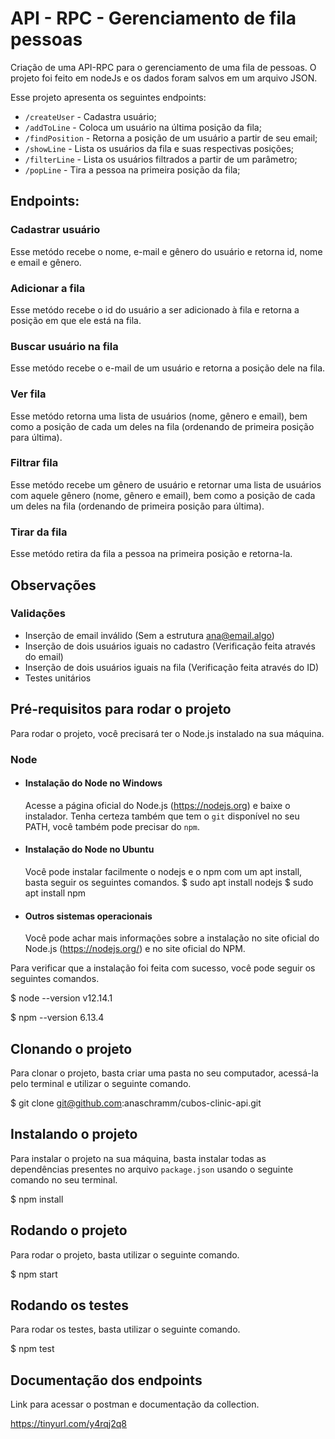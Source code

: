 # API - RPC - Gerenciamento de fila pessoas

Criação de uma API-RPC para o gerenciamento de uma fila de pessoas. O projeto foi feito em nodeJs e os dados foram salvos em um arquivo JSON.

Esse projeto apresenta os seguintes endpoints:
- `/createUser` - Cadastra usuário;
- `/addToLine` - Coloca um usuário na última posição da fila;
- `/findPosition` - Retorna a posição de um usuário a partir de seu email;
- `/showLine` - Lista os usuários da fila e suas respectivas posições;
- `/filterLine` - Lista os usuários filtrados a partir de um parâmetro;
- `/popLine` - Tira a pessoa na primeira posição da fila;


## Endpoints:

### Cadastrar usuário

Esse metódo recebe o nome, e-mail e gênero do usuário e retorna id, nome e email e gênero.

### Adicionar a fila

Esse metódo recebe o id do usuário a ser adicionado à fila e retorna a posição em que ele está na fila.

### Buscar usuário na fila

Esse metódo recebe o e-mail de um usuário e retorna a posição dele na fila.

### Ver fila

Esse metódo retorna uma lista de usuários (nome, gênero e email), bem como a posição de cada um deles na fila (ordenando de primeira posição para última).

### Filtrar fila

Esse metódo recebe um gênero de usuário e retornar uma lista de usuários com aquele gênero (nome, gênero e email), bem como a posição de cada um deles na fila (ordenando de primeira posição para última).

### Tirar da fila

Esse metódo retira da fila a pessoa na primeira posição e retorna-la.

## Observações

### Validações

- Inserção de email inválido (Sem a estrutura ana@email.algo)
- Inserção de dois usuários iguais no cadastro (Verificação feita através do email)
- Inserção de dois usuários iguais na fila (Verificação feita através do ID)
- Testes unitários

## Pré-requisitos para rodar o projeto

Para rodar o projeto, você precisará ter o Node.js instalado na sua máquina.

### Node
- #### Instalação do Node no Windows
    Acesse a página oficial do Node.js (https://nodejs.org) e baixe o instalador.
Tenha certeza também que tem o `git` disponível no seu PATH, você também pode precisar do `npm`.

- #### Instalação do Node no Ubuntu
    Você pode instalar facilmente o nodejs e o npm com um apt install, basta seguir os seguintes comandos.
        $ sudo apt install nodejs
        $ sudo apt install npm

- #### Outros sistemas operacionais
    Você pode achar mais informações sobre a instalação no site oficial do Node.js (https://nodejs.org/) e no site oficial do NPM.

Para verificar que a instalação foi feita com sucesso, você pode seguir os seguintes comandos.

$ node --version
v12.14.1

$ npm --version
6.13.4

## Clonando o projeto

Para clonar o projeto, basta criar uma pasta no seu computador, acessá-la pelo terminal e utilizar o seguinte comando.

$ git clone git@github.com:anaschramm/cubos-clinic-api.git

## Instalando o projeto

Para instalar o projeto na sua máquina, basta instalar todas as dependências presentes no arquivo `package.json` usando o seguinte comando no seu terminal.

$ npm install

## Rodando o projeto

Para rodar o projeto, basta utilizar o seguinte comando.

$ npm start

## Rodando os testes

Para rodar os testes, basta utilizar o seguinte comando.

$ npm test

## Documentação dos endpoints

Link para acessar o postman e documentação da collection.

https://tinyurl.com/y4rqj2q8
